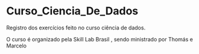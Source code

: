 # Curso_Ciencia_De_Dados
Registro dos exercícios feito no curso ciência de dados.

O curso é organizado pela Skill Lab Brasil <html reference=https://skilllabbrasil.com.br/paravoce/data-science>, sendo ministrado por Thomás e Marcelo

